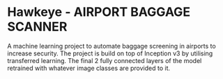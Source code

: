 # Hawkeye - AIRPORT BAGGAGE SCANNER
A machine learning project to automate baggage screening in airports to increase security. The project is build on top of Inception v3 by utilising transferred learning. The final 2 fully connected layers of the model retrained with whatever image classes are provided to it.
